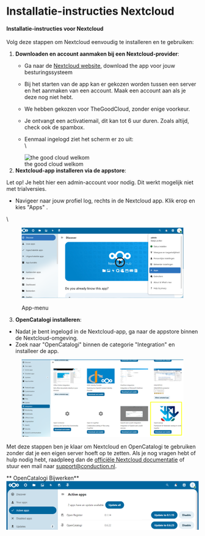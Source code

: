 # Installatie-instructies Nextcloud

#### Installatie-instructies voor Nextcloud

Volg deze stappen om Nextcloud eenvoudig te installeren en te gebruiken:

1. **Downloaden en account aanmaken bij een Nextcloud-provider**:
   * Ga naar de [Nextcloud website](https://nextcloud.com/signup/), download the app voor jouw besturingssysteem
   * Bij het starten van de app kan er gekozen worden tussen een server en het aanmaken van een account. Maak een account aan als je deze nog niet hebt.
   * We hebben gekozen voor TheGoodCloud, zonder enige voorkeur.
   * Je ontvangt een activatiemail, dit kan tot 6 uur duren. Zoals altijd, check ook de spambox.
   *   Eenmaal ingelogd ziet het scherm er zo uit:\
       \


       <img src="../.gitbook/assets/image.png" alt="the good cloud welkom" />
       <figcaption>the good cloud welkom</figcaption>
2. **Nextcloud-app installeren via de appstore**:

Let op! Je hebt hier een admin-account voor nodig. Dit werkt mogelijk niet met trialversies.

* Navigeer naar jouw profiel log, rechts in de Nextcloud app. Klik erop en kies "Apps" .

\


<figure><img src="../assets/image (1).png" alt="" /><figcaption><p>App-menu</p></figcaption></figure>

3. **OpenCatalogi installeren**:

* Nadat je bent ingelogd in de Nextcloud-app, ga naar de appstore binnen de Nextcloud-omgeving.
* Zoek naar "OpenCatalogi" binnen de categorie "Integration" en installeer de app.

<figure><img src="../assets/image (4).png" alt="" /><figcaption></figcaption></figure>

Met deze stappen ben je klaar om Nextcloud en OpenCatalogi te gebruiken zonder dat je een eigen server hoeft op te zetten. Als je nog vragen hebt of hulp nodig hebt, raadpleeg dan de [officiële Nextcloud documentatie](https://docs.nextcloud.com/) of stuur een mail naar support@conduction.nl.

** OpenCatalogi Bijwerken**
![alt text](upgrade.png)
